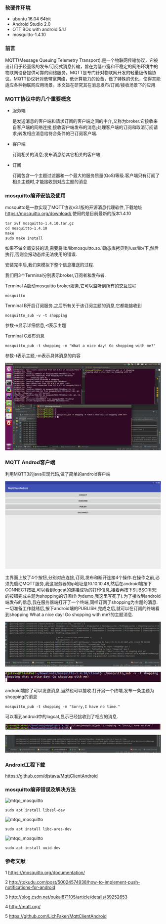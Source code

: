 ### 软硬件环境

- ubuntu 16.04 64bit
- Android Studio 2.0
- OTT BOx with android 5.1.1
- mosquitto-1.4.10

### 前言

MQTT(Message Queuing Telemetry Transport),是一个物联网传输协议，它被设计用于轻量级的发布/订阅式消息传输，旨在为低带宽和不稳定的网络环境中的物联网设备提供可靠的网络服务。MQTT是专门针对物联网开发的轻量级传输协议。MQTT协议针对低带宽网络，低计算能力的设备，做了特殊的优化，使得其能适应各种物联网应用场景。本文旨在研究其在消息发布/订阅/接收场景下的应用.

### MQTT协议中的几个重要概念

- 服务端

  是发送消息的客户端和请求订阅的客户端之间的中介,又称为broker.它接收来自客户端的网络连接;接收客户端发布的消息;处理客户端的订阅和取消订阅请求;转发相应消息给符合条件的已订阅客户端.

- 客户端

  订阅相关的消息;发布消息给其它相关的客户端

- 订阅

  订阅包含一个主题过滤器和一个最大的服务质量(QoS)等级.客户端只有订阅了相关主题时,才能接收到对应主题的消息

### mosquitto编译安装及使用

mosquitto是一款实现了MQTT协议v3.1版的开源消息代理软件,下载地址<https://mosquitto.org/download/>,使用的是目前最新的版本1.4.10

```
tar xvf mosquitto-1.4.10.tar.gz
cd mosquitto-1.4.10
make
sudo make install
```

如果不做全局安装的话,需要将lib/libmosquitto.so.1动态库拷贝到/usr/lib/下,然后执行,否则会报动态库无法使用的错误.

安装完毕后,我们来模拟下整个信息推送的过程.

我们用3个Terminal分别表示broker,订阅者和发布者.

Terminal A启动mosquitto broker服务,它可以监听到所有的交互过程

```
mosquitto
```

Terminal B开启订阅服务,之后所有关于该订阅主题的消息,它都能接收到

```
mosquitto_sub -v -t shopping
```

参数-v显示详细信息,-t表示主题

Terminal C发布消息

```
mosquitto_pub -t shopping -m "What a nice day! Go shopping with me?"
```

参数-t表示主题,-m表示具体消息的内容

![mtqq_mosquitto](https://raw.githubusercontent.com/djstava/PostsCollection/master/images/android/mqtt/mqtt_01.png)

### MQTT Androd客户端

利用MQTT3的java实现代码,做了简单的android客户端

![mtqq_mosquitto](https://raw.githubusercontent.com/djstava/PostsCollection/master/images/android/mqtt/mqtt_02.png)

主界面上放了4个按钮,分别对应连接,订阅,发布和断开连接4个操作.在操作之前,必须先启动MQTT服务,我这服务器的ip地址是10.10.10.48,然后在android端按下CONNECT按钮,可以看到logcat的连接成功的打印信息,接着再按下SUBSCRIBE的按钮完成主题为shopping的订阅(作为demo,我这里写死了).为了接收到android端发布的信息,我在服务器端打开了一个终端,同样订阅了shopping为主题的消息.一切准备工作就绪后,按下android端的PUBLISH,完成之后,就可以在订阅的终端看到shopping What a nice day! Go shopping with me?的主题消息.

![mtqq_mosquitto](https://raw.githubusercontent.com/djstava/PostsCollection/master/images/android/mqtt/mqtt_03.png)

![mtqq_mosquitto](https://raw.githubusercontent.com/djstava/PostsCollection/master/images/android/mqtt/mqtt_04.png)

android端除了可以发送消息,当然也可以接收.打开另一个终端,发布一条主题为shopping的消息

```
mosquitto_pub -t shopping -m "Sorry,I have no time."
```

可以看到android中的logcat,显示已经接收到了相应的消息.

![mtqq_mosquitto](https://raw.githubusercontent.com/djstava/PostsCollection/master/images/android/mqtt/mqtt_06.png)

![mtqq_mosquitto](https://raw.githubusercontent.com/djstava/PostsCollection/master/images/android/mqtt/mqtt_05.png)

### Android工程下载

<https://github.com/djstava/MqttClientAndroid>

### mosquitto编译错误及解决方法

![mtqq_mosquitto](https://raw.githubusercontent.com/xugaoxiang/material/master/images/android/mqtt/mqtt_07.png)

```
sudo apt install libssl-dev
```

![mtqq_mosquitto](https://raw.githubusercontent.com/xugaoxiang/material/master/images/android/mqtt/mqtt_08.png)

```
sudo apt install libc-ares-dev
```

![mtqq_mosquitto](https://raw.githubusercontent.com/xugaoxiang/material/master/images/android/mqtt/mqtt_10.png)

```
sudo apt install uuid-dev
```

### 参考文献

1 <https://mosquitto.org/documentation/>

2 <http://tokudu.com/post/50024574938/how-to-implement-push-notifications-for-android>

3 <http://blog.csdn.net/xukai871105/article/details/39252653>

4 <http://mqtt.org/>

5 <https://github.com/LichFaker/MqttClientAndroid>